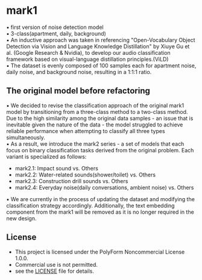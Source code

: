 # mark1
▪ first version of noise detection model  
▪ 3-class(apartment, daily, background)  
▪ An inductive approach was taken in referencing "Open-Vocabulary Object Detection via Vision and Language Knowledge Distillation" by Xiuye Gu et al. (Google Research & Nvidia), to develop our audio classification framework based on visual-language distillation principles.(ViLD)  
▪ The dataset is evenly composed of 100 samples each for apartment noise, daily noise, and background noise, resulting in a 1:1:1 ratio.    


## The original model before refactoring   
▪ We decided to revise the classification approach of the original mark1 model by transitioning from a three-class method to a two-class method. Due to the high similarity among the original data samples - an issue that is inevitable given the nature of the data - the model struggled to achieve reliable performance when attempting to classify all three types simultaneously.  
▪ As a result, we introduce the mark2 series - a set of models that each focus on binary classification tasks derived from the original problem. Each variant is specialized as follows:  
  - mark2.1: Impact sound vs. Others
  - mark2.2: Water-related sounds(shower/toilet) vs. Others
  - mark2.3: Construction drill sounds vs. Others
  - mark2.4: Everyday noise(daily conversations, ambient noise) vs. Others    

▪ We are currently in the process of updating the dataset and modifying the classification strategy accordingly. Additionally, the text embedding component from the mark1 will be removed as it is no longer required in the new design.  

## License
- This project is licensed under the PolyForm Noncommercial License 1.0.0.
- Commercial use is not permitted.
- see the [LICENSE](LICENSE) file for details.

